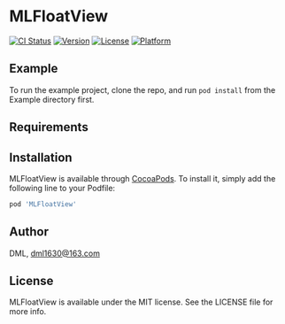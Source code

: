 # MLFloatView

[![CI Status](https://img.shields.io/travis/DML/MLFloatView.svg?style=flat)](https://travis-ci.org/DML/MLFloatView)
[![Version](https://img.shields.io/cocoapods/v/MLFloatView.svg?style=flat)](https://cocoapods.org/pods/MLFloatView)
[![License](https://img.shields.io/cocoapods/l/MLFloatView.svg?style=flat)](https://cocoapods.org/pods/MLFloatView)
[![Platform](https://img.shields.io/cocoapods/p/MLFloatView.svg?style=flat)](https://cocoapods.org/pods/MLFloatView)

## Example

To run the example project, clone the repo, and run `pod install` from the Example directory first.

## Requirements

## Installation

MLFloatView is available through [CocoaPods](https://cocoapods.org). To install
it, simply add the following line to your Podfile:

```ruby
pod 'MLFloatView'
```

## Author

DML, dml1630@163.com

## License

MLFloatView is available under the MIT license. See the LICENSE file for more info.
